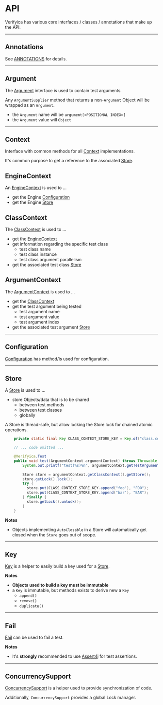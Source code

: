 # API

Verifyica has various core interfaces / classes / annotations that make up the API.

---

## Annotations

See [ANNOTATIONS](ANNOTATIONS.md) for details.

---

## Argument

The [Argument](api/src/main/java/org/antublue/verifyica/api/Argument.java) interface is used to contain test arguments.

Any `ArgumentSupplier` method that returns a non-`Argument` Object will be wrapped as an `Argument`.

- the `Argument` name will be `argument[<POSITIONAL INDEX>]`
- the `Argument` value will `Object`

---

## Context

Interface with common methods for all [Context](api/src/main/java/org/antublue/verifyica/api/Context.java) implementations.

It's common purpose to get a reference to the associated [Store](src/main/java/org/antublue/verifyica/api/Store.java).

## EngineContext

An [EngineContext](api/src/main/java/org/antublue/verifyica/api/EngineContext.java) is used to ...

- get the Engine [Configuration](api/src/main/java/org/antublue/verifyica/api/Configuration.java)
- get the Engine [Store](src/main/java/org/antublue/verifyica/api/Store.java)

## ClassContext

The [ClassContext](api/src/main/java/org/antublue/verifyica/api/ClassContext.java) is used to ...

- get the [EngineContext](api/src/main/java/org/antublue/verifyica/api/EngineContext.java)
- get information regarding the specific test class
  - test class name
  - test class instance
  - test class argument parallelism
- get the associated test class [Store](src/main/java/org/antublue/verifyica/api/Store.java)

## ArgumentContext

The [ArgumentContext](api/src/main/java/org/antublue/verifyica/api/ArgumentContext.java) is used to ...

- get the [ClassContext](api/src/main/java/org/antublue/verifyica/api/ClassContext.java)
- get the test argument being tested
  - test argument name
  - test argument value
  - test argument index
- get the associated test argument [Store](src/main/java/org/antublue/verifyica/api/Store.java)

---

## Configuration

[Configuration](api/src/main/java/org/antublue/verifyica/api/Configuration.java) has method/is used for configuration.

---

## Store

A [Store](api/src/main/java/org/antublue/verifyica/api/Store.java) is used to ...

- store Objects/data that is to be shared
  - between test methods
  - between test classes
  - globally

A Store is thread-safe, but allow locking the Store lock for chained atomic operations.

```java
    private static final Key CLASS_CONTEXT_STORE_KEY = Key.of("class.context.key");

    // ... code omitted ...

    @Verifyica.Test
    public void test(ArgumentContext argumentContext) throws Throwable {
        System.out.printf("test(%s)%n", argumentContext.getTestArgument().getPayload());
    
        Store store = argumentContext.getClassContext().getStore();
        store.getLock().lock();
        try {
          store.put(CLASS_CONTEXT_STORE_KEY.append("foo"), "FOO");
          store.put(CLASS_CONTEXT_STORE_KEY.append("bar"), "BAR");
        } finally {
          store.getLock().unlock();
        }
    }
```

**Notes**

- Objects implementing `AutoClosable` in a Store will automatically get closed when the `Store` goes out of scope.

---

## Key

[Key](api/src/main/java/org/antublue/verifyica/api/Key.java) is a helper to easily build a key used for a [Store](api/src/main/java/org/antublue/verifyica/api/Store.java).

**Notes**

- **Objects used to build a key must be immutable**
- a `Key` is immutable, but methods exists to derive new a `Key`
  - `append()`
  - `remove()`
  - `duplicate()`

---

## Fail

[Fail](api/src/main/java/org/antublue/verifyica/api/Fail.java) can be used to fail a test.

**Notes**

- It's **strongly** recommended to use [Assert4j](https://github.com/assertj/assertj) for test assertions.

---

## ConcurrencySupport

[ConcurrencySupport](api/src/main/java/org/antublue/verifyica/api/concurrency/ConcurrencySupport.java) is a helper used to provide synchronization of code.

Additionally, `ConcurrencySupport` provides a global Lock manager.